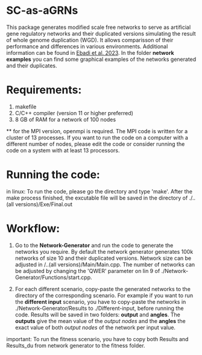 # SC-as-aGRNs
This package generates modified scale free networks to serve as artificial gene regulatory networks and their duplicated versions simulating the result of whole genome duplication (WGD). It allows comparisson of their performance and differences in various environments. Additional information can be found in [Ebadi et al. 2023](https://www.vandepeerlab.org/people/meeba). In the folder **network examples** you can find some graphical examples of the networks generated and their duplicates. 

# Requirements:
1. makefile
2. C/C++ compiler (version 11 or higher preferred)
3. 8 GB of RAM for a network of 100 nodes

** for the MPI version, openmpi is required. The MPI code is written for a cluster of 13 processes. If you want to run the code on a computer with a different number of nodes, please edit the code or consider running the code on a system with at least 13 processors.


# Running the code:
in linux: To run the code, please go the directory and type 'make'. After the make process finished, the excutable file will be saved in the directory of 
./..(all versions)/Exe/Final.out

# Workflow:
1. Go to the **Network-Generator** and run the code to generate the networks you require. By default the network generator generates 100k networks of  size 10 and their duplicated versions. Network size can be adjusted in /..(all versions)/Main/Main.cpp. The number of networks can be adjusted by changing the 'QWER' parameter on lin 9 of ./Network-Generator/Functions/start.cpp.

2. For each different scenario, copy-paste the generated networks to the directory of the corresponding scenario. For example if you want to run the **different input** scenario, you have to copy-paste the networks in ./Network-Generator/Results to ./Different-input, before running the code. Results will be saved in two folders: **output** and **angles**. The **outputs** give the mean value of the *output nodes* and the **angles** the exact value of both *output nodes* of the network per input value. 
 
important: To run the fitness scenario, you have to copy both Results and Results_du from network generator to the fitness folder.
